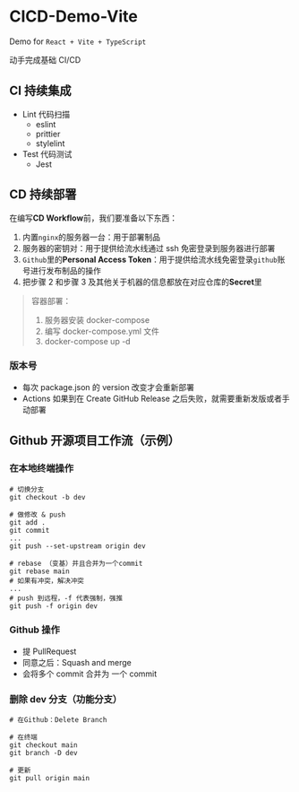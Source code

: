 # CICD-Demo-Vite

Demo for `React + Vite + TypeScript`

动手完成基础 CI/CD

## CI 持续集成

- Lint 代码扫描
  - eslint
  - prittier
  - stylelint
- Test 代码测试
  - Jest

## CD 持续部署

在编写**CD Workflow**前，我们要准备以下东西：

1. 内置`nginx`的服务器一台：用于部署制品
2. 服务器的密钥对：用于提供给流水线通过 ssh 免密登录到服务器进行部署
3. `Github`里的**Personal Access Token**：用于提供给流水线免密登录`github`账号进行发布制品的操作
4. 把步骤 2 和步骤 3 及其他关于机器的信息都放在对应仓库的**Secret**里

> 容器部署：
>
> 1. 服务器安装 docker-compose
> 2. 编写 docker-compose.yml 文件
> 3. docker-compose up -d

### 版本号

- 每次 package.json 的 version 改变才会重新部署
- Actions 如果到在 Create GitHub Release 之后失败，就需要重新发版或者手动部署

## Github 开源项目工作流（示例）

### 在本地终端操作

```shell
# 切换分支
git checkout -b dev

# 做修改 & push
git add .
git commit
...
git push --set-upstream origin dev

# rebase （变基）并且合并为一个commit
git rebase main
# 如果有冲突，解决冲突
...
# push 到远程，-f 代表强制，强推
git push -f origin dev
```

### Github 操作

- 提 PullRequest
- 同意之后：Squash and merge
- 会将多个 commit 合并为 一个 commit

### 删除 dev 分支（功能分支）

```shell
# 在Github：Delete Branch

# 在终端
git checkout main
git branch -D dev

# 更新
git pull origin main
```
